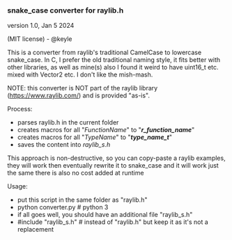 ### snake_case converter for raylib.h

version 1.0, Jan 5 2024

(MIT license) - @keyle

This is a converter from raylib's traditional CamelCase to lowercase snake_case.
In C, I prefer the old traditional naming style, it fits better with other libraries, as well as mine(s)
also I found it weird to have uint16_t etc. mixed with Vector2 etc. I don't like the mish-mash.

NOTE: this converter is NOT part of the raylib library (https://www.raylib.com/) and is provided "as-is".

Process:

- parses raylib.h in the current folder
- creates macros for all "_FunctionName_" to "**_r_function_name_**"
- creates macros for all "_TypeName_" to "**_type_name_t_**"
- saves the content into _raylib_s.h_

This approach is non-destructive, so you can copy-paste a raylib examples, they will work
then eventually rewrite it to snake_case and it will work just the same
there is also no cost added at runtime

Usage: 

- put this script in the same folder as "raylib.h" 
- python converter.py # python 3
- if all goes well, you should have an additional file "raylib_s.h"
- #include "raylib_s.h" # instead of "raylib.h" but keep it as it's not a replacement
